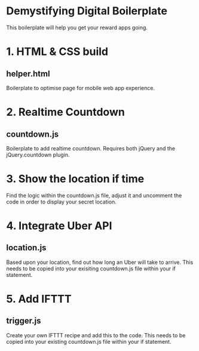 Demystifying Digital Boilerplate
=========================

This boilerplate will help you get your reward apps going.

# 1. HTML & CSS build

## helper.html

Boilerplate to optimise page for mobile web app experience.

# 2. Realtime Countdown

## countdown.js

Boilerplate to add realtime countdown. Requires both jQuery and the jQuery.countdown plugin.

# 3. Show the location if time

Find the logic within the countdown.js file, adjust it and uncomment the code in order to display your secret location.

# 4. Integrate Uber API

## location.js

Based upon your location, find out how long an Uber will take to arrive. This needs to be copied into your exisiting countdown.js file within your if statement.

# 5. Add IFTTT

## trigger.js

Create your own IFTTT recipe and add this to the code. This needs to be copied into your existing countdown.js file within your if statement.


